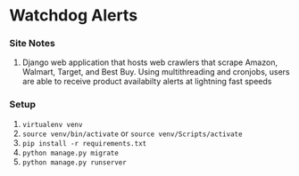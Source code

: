 # Watchdog Alerts

### Site Notes

1. Django web application that hosts web crawlers that scrape Amazon, Walmart, Target, and Best Buy. Using multithreading and cronjobs, users are able to receive product availabilty alerts at lightning fast speeds

### Setup

1. `virtualenv venv`
1. `source venv/bin/activate` or `source venv/Scripts/activate`
1. `pip install -r requirements.txt`
1. `python manage.py migrate`
1. `python manage.py runserver`
